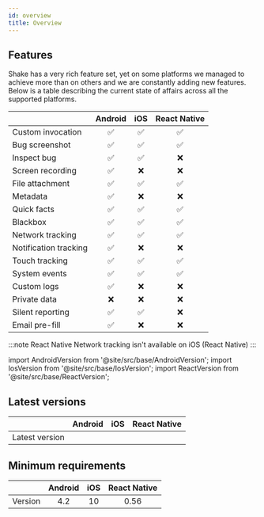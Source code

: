 ```yaml
---
id: overview
title: Overview
---
```


## Features

Shake has a very rich feature set, yet on some platforms we managed to achieve more than on others and we are constantly adding new features. Below is a table describing the current state of affairs across all the supported platforms.

|                      |  Android  |    iOS   | React Native |
|----------------------|:---------:|:--------:|:------------:|
| Custom invocation    |    ✅     |     ✅    |       ✅     |     
| Bug screenshot       |    ✅     |     ✅    |       ✅     |
| Inspect bug          |    ✅     |     ✅    |       ❌     |
| Screen recording     |    ✅     |     ❌    |       ❌     |
| File attachment      |    ✅     |     ✅    |       ✅     | 
| Metadata             |    ✅     |     ❌    |       ❌     |
| Quick facts          |    ✅     |     ✅    |       ✅     |
| Blackbox             |    ✅     |     ✅    |       ✅     |
| Network tracking     |    ✅     |     ✅    |       ✅     |
| Notification tracking|    ✅     |     ❌    |       ❌     |
| Touch tracking       |    ✅     |     ✅    |       ✅     | 
| System events        |    ✅     |     ✅    |       ✅     |
| Custom logs          |    ✅     |     ❌    |       ❌     |
| Private data         |    ❌     |     ❌    |       ❌     |      
| Silent reporting     |    ✅     |     ✅    |       ❌     | 
| Email pre-fill       |    ✅     |     ❌    |       ❌     | 

:::note React Native
Network tracking isn't available on iOS (React Native)
:::

import AndroidVersion from '@site/src/base/AndroidVersion';
import IosVersion from '@site/src/base/IosVersion';
import ReactVersion from '@site/src/base/ReactVersion';

## Latest versions
|                |      Android      |       iOS     |   React Native  |
|:--------------:|:-----------------:|:-------------:|:---------------:|
| Latest version | <AndroidVersion/> | <IosVersion/> | <ReactVersion/> | 


## Minimum requirements
|         |    Android   |     iOS    |  React Native | 
|:-------:|:------------:|:----------:|:-------------:|  
| Version |      4.2     |     10     |       0.56    | 



